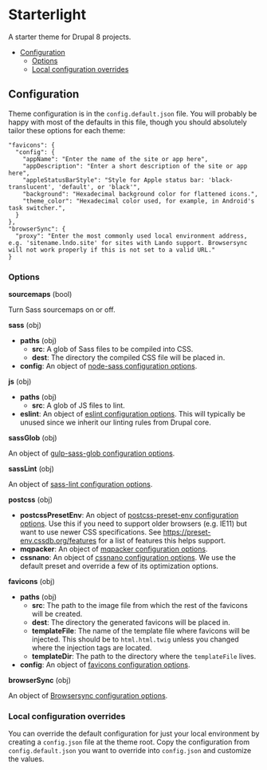 # Starterlight

A starter theme for Drupal 8 projects.

- [Configuration](#configuration)
   - [Options](#options)
   - [Local configuration overrides](#local-configuration-overrides)

## Configuration
Theme configuration is in the `config.default.json` file. You will probably be happy with most of the defaults in this file, though you should absolutely tailor these options for each theme:

```
"favicons": {
  "config": {
    "appName": "Enter the name of the site or app here",
    "appDescription": "Enter a short description of the site or app here",
    "appleStatusBarStyle": "Style for Apple status bar: 'black-translucent', 'default', or 'black'",
    "background": "Hexadecimal background color for flattened icons.",
    "theme_color": "Hexadecimal color used, for example, in Android's task switcher.",
  }
},
"browserSync": {
  "proxy": "Enter the most commonly used local environment address, e.g. 'sitename.lndo.site' for sites with Lando support. Browsersync will not work properly if this is not set to a valid URL."
}
```

### Options
**sourcemaps** (bool)

Turn Sass sourcemaps on or off.

**sass** (obj)

- **paths** (obj)
  - **src**: A glob of Sass files to be compiled into CSS.
  - **dest**: The directory the compiled CSS file will be placed in.
- **config**: An object of [node-sass configuration options](https://github.com/sass/node-sass#options).

**js** (obj)

- **paths** (obj)
  - **src**: A glob of JS files to lint.
- **eslint**: An object of [eslint configuration options](https://eslint.org/docs/user-guide/configuring). This will typically be unused since we inherit our linting rules from Drupal core.

**sassGlob** (obj)

An object of [gulp-sass-glob configuration options](https://github.com/mikevercoelen/gulp-sass-glob).

**sassLint** (obj)

An object of [sass-lint configuration options](https://github.com/sasstools/sass-lint#configuring).

**postcss** (obj)

- **postcssPresetEnv**: An object of [postcss-preset-env configuration options](https://github.com/csstools/postcss-preset-env#options). Use this if you need to support older browsers (e.g. IE11) but want to use newer CSS specifications. See https://preset-env.cssdb.org/features for a list of features this helps support.
- **mqpacker**: An object of [mqpacker configuration options](https://github.com/hail2u/node-css-mqpacker#options).
- **cssnano**: An object of [cssnano configuration options](https://cssnano.co/guides/presets). We use the default preset and override a few of its optimization options.

**favicons** (obj)

- **paths** (obj)
  - **src**: The path to the image file from which the rest of the favicons will be created.
  - **dest**: The directory the generated favicons will be placed in.
  - **templateFile**: The name of the template file where favicons will be injected. This should be to `html.html.twig` unless you changed where the injection tags are located.
  - **templateDir**: The path to the directory where the `templateFile` lives.
- **config**: An object of [favicons configuration options](https://github.com/itgalaxy/favicons#usage).

**browserSync** (obj)

An object of [Browsersync configuration options](https://www.browsersync.io/docs/options).

### Local configuration overrides
You can override the default configuration for just your local environment by creating a `config.json` file at the theme root. Copy the configuration from `config.default.json` you want to override into `config.json` and customize the values.
